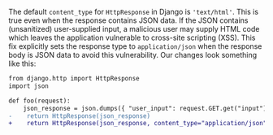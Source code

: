 The default `content_type` for `HttpResponse` in Django is `'text/html'`. This is true even when the response contains JSON data.
If the JSON contains (unsanitized) user-supplied input, a malicious user may supply HTML code which leaves the application vulnerable to cross-site scripting (XSS). 
This fix explicitly sets the response type to `application/json` when the response body is JSON data to avoid this vulnerability. Our changes look something like this:

```diff
from django.http import HttpResponse
import json

def foo(request):
    json_response = json.dumps({ "user_input": request.GET.get("input") })
-    return HttpResponse(json_response)
+    return HttpResponse(json_response, content_type="application/json")
```
